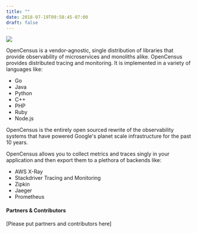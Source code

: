 ```yaml
---
title: ""
date: 2018-07-19T09:58:45-07:00
draft: false
---
```


![](/images/opencensus-logo.png)

OpenCensus is a vendor-agnostic, single distribution of libraries that provide observability of microservices and monoliths alike. OpenCensus provides distributed tracing and monitoring. It is implemented in a variety of languages like:

* Go
* Java
* Python
* C++
* PHP
* Ruby
* Node.js

OpenCensus is the entirely open sourced rewrite of the observability systems
that have powered Google's planet scale infrastructure for the past 10 years.

OpenCensus allows you to collect metrics and traces singly in your application and then export
them to a plethora of backends like:

* AWS X-Ray
* Stackdriver Tracing and Monitoring
* Zipkin
* Jaeger
* Prometheus

#### Partners & Contributors
[Please put partners and contributors here]
